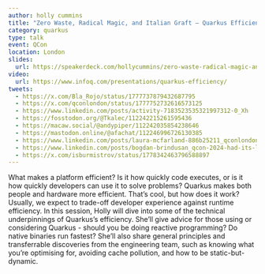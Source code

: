 ```yaml
---
author: holly cummins
title: "Zero Waste, Radical Magic, and Italian Graft – Quarkus Efficiency Secrets"
category: quarkus
type: talk
event: QCon
location: London
slides:
  url: https://speakerdeck.com/hollycummins/zero-waste-radical-magic-and-italian-graft-quarkus-efficiency-secrets
video:
  url: https://www.infoq.com/presentations/quarkus-efficiency/  
tweets:
  - https://x.com/Bla_Rojo/status/1777737879432687795
  - https://x.com/qconlondon/status/1777752732616573125
  - https://www.linkedin.com/posts/activity-7183523535321997312-0_Xh
  - https://fosstodon.org/@Tkalec/112242215261595436
  - https://macaw.social/@andypiper/112242035854238646
  - https://mastodon.online/@afachat/112246996726130385
  - https://www.linkedin.com/posts/laura-mcfarland-886b25211_qconlondon-2024-what-an-amazing-conference-activity-7183816981098172416-_je8?utm_source=share&utm_medium=member_desktop
  - https://www.linkedin.com/posts/bogdan-brindusan_qcon-2024-had-its-last-day-today-three-activity-7183913316384178177-Ge2I?utm_source=share&utm_medium=member_desktop
  - https://x.com/isburmistrov/status/1778342463796588897
---
```


What makes a platform efficient? Is it how quickly code executes, or is it how quickly developers can use it to solve problems? Quarkus makes both people and hardware more efficient. That’s cool, but how does it work? Usually, we expect to trade-off developer experience against runtime efficiency. In this session, Holly will dive into some of the technical underpinnings of Quarkus’s efficiency. She’ll give advice for those using or considering Quarkus - should you be doing reactive programming? Do native binaries run fastest? She’ll also share general principles and transferrable discoveries from the engineering team, such as knowing what you’re optimising for, avoiding cache pollution, and how to be static-but-dynamic. 